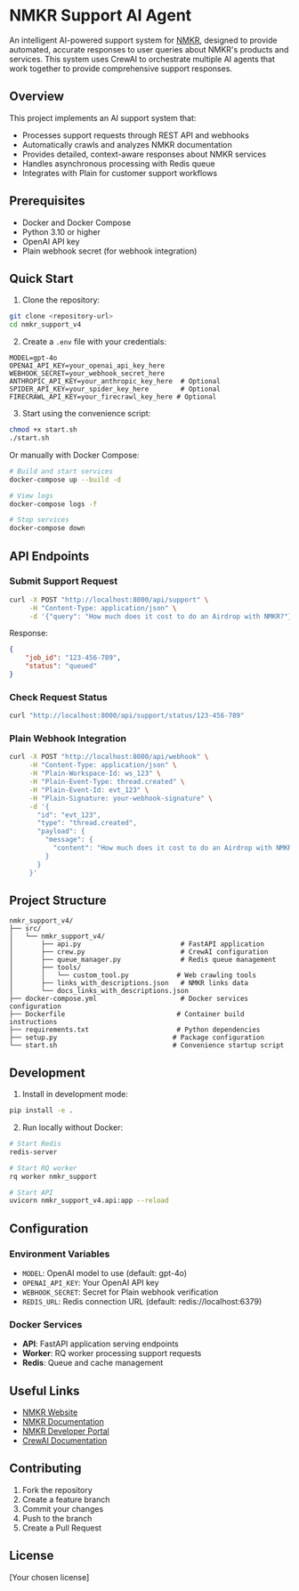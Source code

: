 # NMKR Support AI Agent

An intelligent AI-powered support system for [NMKR](https://www.nmkr.io/), designed to provide automated, accurate responses to user queries about NMKR's products and services. This system uses CrewAI to orchestrate multiple AI agents that work together to provide comprehensive support responses.

## Overview

This project implements an AI support system that:
- Processes support requests through REST API and webhooks
- Automatically crawls and analyzes NMKR documentation
- Provides detailed, context-aware responses about NMKR services
- Handles asynchronous processing with Redis queue
- Integrates with Plain for customer support workflows

## Prerequisites

- Docker and Docker Compose
- Python 3.10 or higher
- OpenAI API key
- Plain webhook secret (for webhook integration)

## Quick Start

1. Clone the repository:
```bash
git clone <repository-url>
cd nmkr_support_v4
```

2. Create a `.env` file with your credentials:
```env
MODEL=gpt-4o
OPENAI_API_KEY=your_openai_api_key_here
WEBHOOK_SECRET=your_webhook_secret_here
ANTHROPIC_API_KEY=your_anthropic_key_here  # Optional
SPIDER_API_KEY=your_spider_key_here        # Optional
FIRECRAWL_API_KEY=your_firecrawl_key_here # Optional
```

3. Start using the convenience script:
```bash
chmod +x start.sh
./start.sh
```

Or manually with Docker Compose:
```bash
# Build and start services
docker-compose up --build -d

# View logs
docker-compose logs -f

# Stop services
docker-compose down
```

## API Endpoints

### Submit Support Request
```bash
curl -X POST "http://localhost:8000/api/support" \
     -H "Content-Type: application/json" \
     -d '{"query": "How much does it cost to do an Airdrop with NMKR?"}'
```

Response:
```json
{
    "job_id": "123-456-789",
    "status": "queued"
}
```

### Check Request Status
```bash
curl "http://localhost:8000/api/support/status/123-456-789"
```

### Plain Webhook Integration
```bash
curl -X POST "http://localhost:8000/api/webhook" \
     -H "Content-Type: application/json" \
     -H "Plain-Workspace-Id: ws_123" \
     -H "Plain-Event-Type: thread.created" \
     -H "Plain-Event-Id: evt_123" \
     -H "Plain-Signature: your-webhook-signature" \
     -d '{
       "id": "evt_123",
       "type": "thread.created",
       "payload": {
         "message": {
           "content": "How much does it cost to do an Airdrop with NMKR?"
         }
       }
     }'
```

## Project Structure
```
nmkr_support_v4/
├── src/
│   └── nmkr_support_v4/
│       ├── api.py                         # FastAPI application
│       ├── crew.py                        # CrewAI configuration
│       ├── queue_manager.py               # Redis queue management
│       ├── tools/
│       │   └── custom_tool.py            # Web crawling tools
│       ├── links_with_descriptions.json   # NMKR links data
│       └── docs_links_with_descriptions.json
├── docker-compose.yml                     # Docker services configuration
├── Dockerfile                            # Container build instructions
├── requirements.txt                      # Python dependencies
├── setup.py                             # Package configuration
└── start.sh                             # Convenience startup script
```

## Development

1. Install in development mode:
```bash
pip install -e .
```

2. Run locally without Docker:
```bash
# Start Redis
redis-server

# Start RQ worker
rq worker nmkr_support

# Start API
uvicorn nmkr_support_v4.api:app --reload
```

## Configuration

### Environment Variables
- `MODEL`: OpenAI model to use (default: gpt-4o)
- `OPENAI_API_KEY`: Your OpenAI API key
- `WEBHOOK_SECRET`: Secret for Plain webhook verification
- `REDIS_URL`: Redis connection URL (default: redis://localhost:6379)

### Docker Services
- **API**: FastAPI application serving endpoints
- **Worker**: RQ worker processing support requests
- **Redis**: Queue and cache management

## Useful Links

- [NMKR Website](https://www.nmkr.io/)
- [NMKR Documentation](https://docs.nmkr.io/)
- [NMKR Developer Portal](https://developer.nmkr.io/)
- [CrewAI Documentation](https://docs.crewai.com/)

## Contributing

1. Fork the repository
2. Create a feature branch
3. Commit your changes
4. Push to the branch
5. Create a Pull Request

## License

[Your chosen license]

